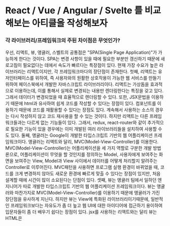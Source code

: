 # React / Vue / Angular / Svelte 를 비교해보는 아티클을 작성해보자

### 각 라이브러리/프레임워크의 주된 차이점은 무엇인가?

우선, 리액트, 뷰, 앵귤러, 스벨트의 공통점은 "SPA(Single Page Application)"가 가능하게 한다는 것이다. SPA는 변경 사항이 있을 때에 필요한 부분만 갱신하기 때문에 새로고침이 필요없다는 데에서 속도가 빠르다는 특장점이 있다. 현재 가장 수요가 높은 라이브러리는 리액트이지만, 각 프레임워크마다의 장단점이 존재한다.
첫째, 리액트는 유저인터페이스를 위하여, 즉 사용자와의 원활한 상호작용이 가능한 웹 서비스를 만들기 위하여 페이스북에서 개발한 자바스크립트 라이브러리이다. 리액트는 가상돔을 효과적으로 이용하는데, 이를 통해서 실제로 변경되는 내용만 렌더링한다는 특징을 갖고 있다. 그래서 데이터가 변경되었을 때 효율적으로 렌더링할 수 있다. 또한, JSX문법을 이용하기 때문에 html과 유사하여 쉽게 코드를 작성할 수 있다는 장점이 있다. 컴포넌트를 이용하기 때문에 코드를 재활용할 수 있다는 장점도 있다. 계속해서 사용하는 소스의 경우는 다시 작성하지 않고 코드 재사용을 할 수 있는 것이다. 하지만 리액트는 다른 프레임워크들과는 다르게 없는 기능들이 있다. 그래서, redux, react-router와 같이 추가적으로 필요한 기능이 있을 경우에는 이미 개발된 여러 라이브러리들을 설치하여 사용할 수도 있다.
둘째, 앵귤러는 Google이 개발한 타입스크립트 기반의 웹 어플리케이션 프레임워크이다. 앵귤러는 리액트와 달리, MVC(Model-View-Controller)를 이용한다. MVC(Model-View-Controller)는 어플리케이션을 세 가지 역할로 구분한 개발 방법론으로, 어플리케이션이 무엇을 할 것인지를 정의하는 Model, 사용자에게 보여주는 화면을 보여주는 View, Model과 View 사이에서 데이터를 어떻게 처리할지 알려주는 Controller로 이루어진다. MVC패턴을 사용하면 프로그램 실행 환경이 바뀌었을 때, 코드를 크게 변경하지 않아도 새로운 환경에 빠르게 맞출 수 있다는 장점이 있지만, 처음 설계할 때에 시간이 많이 소요된다는 단점이 있다.
셋째, 뷰는 앵귤러 팀에서 일하던 엔지니어가 따로 개발한 타입스크립트 기반의 웹 어플리케이션 프레임워크이다. 뷰는 앵귤러와 마찬가지로 MVC(Model-View-Controller)를 이용하기 때문에 앵귤러가 가진 장단점을 유사하게 지닌다. 하지만 뷰는 View에 특화된 라이브러리이기때문에, 일반적인 프레임워크보다는 자유도가 좀 더 높고 웹 UI에 대한 아이디어에 접근하기 용이하여 입문자들이 좀 더 배우기 쉽다는 장점이 있다. jsx를 사용하는 리액트와는 달리 뷰는 HTML은 <template>영역에, CSS는 <style>영역에, JS는 <script>영역에 분리해서 작성한다.
넷째, 스벨트는 위의 세 라이브러리/프레임워크와 달리 라이브러리도 아니고 프레임워크도 아닌 '컴파일러'이다. 빌드 과정이 어려워서 create-react-app을 이용하는 리액트와 달리, 빌드 시에 자체 컴파일러가 돌면서 코드를 담아낸다. 컴파일 과정에서 내 코드에서 사용하는 부분만 가져온다. 스벨트가 가장 중요시하는 부분은 최대한 적은 양의 코드를 작성하여 버그를 줄이는 것이다. 또한 리액트와 달리 스벨트는 가상 돔을 사용하지 않고 진짜 반응성(Reactive)을 제공한다. 스벨트는 가상 돔 없이도 효율적으로 렌더링이 되도록 프로그래되었다고 한다.

### 스타트업을 창업한다고 할 때, 무슨 라이브러리/프레임워크를 사용해야 할까?

이처럼 리액트, 뷰, 앵글러, 스벨트는 각각의 특징과 장단점이 뚜렷하다. 그렇기 때문에 창업을 한다고 했을 때, '어떤 목적을 갖는지'에 따라서 어떤 라이브러리/프레임워크를 선택할지 달라질 것이다.
트렌드를 따르고 많은 레퍼런스를 얻고 싶은 경우에는 리액트를, 실행 환경을 자주 변경해야하는 경우에는 앵귤러나 뷰, 웹 뷰에 집중하고 싶은 경우에는 뷰, 적은 양의 코드로 효율적인 개발을 하고 싶은 경우에는 스벨트를 이용하면 좋다고 생각한다.

### 난 무엇을 위해 React 를 학습하는가?

내가 React를 학습하게 된 이유는 꽤 단순했다. 단지 리액트가 가장 수요가 많고 트렌디한 라이브러리라는 이야기를 많이 들었기 때문이다. 그렇게 시작했던 리액트 공부이지만, 아직 부족한 점이 많기 때문에 리액트를 끝까지 공부하고 싶어서, 계속해서 리액트를 공부하고 있다. 리액트는 참 양파같다. 처음에는 단순히 외워서 사용했던 훅들도 파고들어 공부하면 굉장히 많은 공부를 해야했다. useState를 단순히 외워서 사용할 수도 있지만, 그 안에는 동기, 비동기에 대한 학습이 필요했고, useEffect나 axios를 단순히 외워서 공부할 수도 있지만, 그 안에는 리렌더링에 대한 학습이 필요했다. 앞으로 redux, recoil같은 변수 관리에 대한 라이브러리도 사용해보고 싶고, 더욱 효율적인 스타일링 방법도 배워보고 싶은데, 공부하면 할 수록 양파같은 매력이 있다는 점에서 리액트를 계속 학습하게 된다. 뿐만 아니라, 함께 리액트를 공부하는 사람이 많다는 점에서 더 열심히 공부할 수 있는 계기가 되는 것 같다.

### 참고

[리액트 vs 뷰 vs 앵귤러 vs 스벨트]! https://haesoo9410.tistory.com/329
[리액트 위키백과]! https://ko.wikipedia.org/wiki/%EB%A6%AC%EC%95%A1%ED%8A%B8_(%EC%9E%90%EB%B0%94%EC%8A%A4%ED%81%AC%EB%A6%BD%ED%8A%B8_%EB%9D%BC%EC%9D%B4%EB%B8%8C%EB%9F%AC%EB%A6%AC)
[라이브러리/프레임워크 장단점]! https://velog.io/@jeromecheon/React%EB%9E%80-%ED%8A%B9%EC%A7%95%EA%B3%BC-%EC%9E%A5%EB%8B%A8%EC%A0%90-%ED%8C%8C%ED%97%A4%EC%B9%98%EA%B8%B0
[MVC 역할]! https://tecoble.techcourse.co.kr/post/2021-04-26-mvc/
[스벨트 특성]! https://www.samsungsds.com/kr/insights/svelte.html
